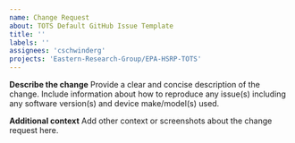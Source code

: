 ```yaml
---
name: Change Request
about: TOTS Default GitHub Issue Template
title: ''
labels: ''
assignees: 'cschwinderg'
projects: 'Eastern-Research-Group/EPA-HSRP-TOTS'
---
```


**Describe the change**
Provide a clear and concise description of the change. Include information about how to reproduce any issue(s) including any software version(s) and device make/model(s) used.

**Additional context**
Add other context or screenshots about the change request here.
